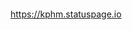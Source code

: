 <img class="no-late" src="https://healthchecks.io/badge/263f5b13-144e-42db-9f3f-ea1037/TggXARNt-2/home_internet.svg" alt=""> <img class="no-late" src="https://healthchecks.io/badge/263f5b13-144e-42db-9f3f-ea1037/0Nq9Dq9Q-2/website.svg" alt="">

<img class="no-late" src="https://healthchecks.io/badge/263f5b13-144e-42db-9f3f-ea1037/vsOgdDaC-2/pve1.svg" alt="">
<img class="no-late" src="https://healthchecks.io/badge/263f5b13-144e-42db-9f3f-ea1037/NGE1HQLd-2/pve2.svg" alt="">

<img class="no-late" src="https://healthchecks.io/badge/263f5b13-144e-42db-9f3f-ea1037/oZmropWw-2.svg" alt="">

https://kphm.statuspage.io
